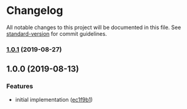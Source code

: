 # Changelog

All notable changes to this project will be documented in this file. See [standard-version](https://github.com/conventional-changelog/standard-version) for commit guidelines.

### [1.0.1](https://github.com/moxystudio/next-runtime-env/compare/v1.0.0...v1.0.1) (2019-08-27)

## 1.0.0 (2019-08-13)


### Features

* initial implementation ([ec1f9b1](https://github.com/moxystudio/next-runtime-env/commit/ec1f9b1))
